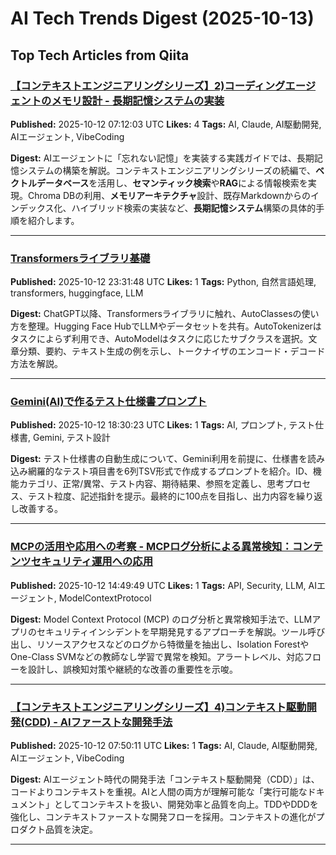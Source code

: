# AI Tech Trends Digest (2025-10-13)


## Top Tech Articles from Qiita


### [【コンテキストエンジニアリングシリーズ】2)コーディングエージェントのメモリ設計 - 長期記憶システムの実装](https://qiita.com/nogataka/items/3c40975a7271b8e8cf90)
**Published:** 2025-10-12 07:12:03 UTC
**Likes:** 4
**Tags:** AI, Claude, AI駆動開発, AIエージェント, VibeCoding

**Digest:**
AIエージェントに「忘れない記憶」を実装する実践ガイドでは、長期記憶システムの構築を解説。コンテキストエンジニアリングシリーズの続編で、**ベクトルデータベース**を活用し、**セマンティック検索**や**RAG**による情報検索を実現。Chroma DBの利用、**メモリアーキテクチャ**設計、既存Markdownからのインデックス化、ハイブリッド検索の実装など、**長期記憶システム**構築の具体的手順を紹介します。

---

### [Transformersライブラリ基礎](https://qiita.com/_kawauso_/items/523128d9b1c9722bb0a8)
**Published:** 2025-10-12 23:31:48 UTC
**Likes:** 1
**Tags:** Python, 自然言語処理, transformers, huggingface, LLM

**Digest:**
ChatGPT以降、Transformersライブラリに触れ、AutoClassesの使い方を整理。Hugging Face HubでLLMやデータセットを共有。AutoTokenizerはタスクによらず利用でき、AutoModelはタスクに応じたサブクラスを選択。文章分類、要約、テキスト生成の例を示し、トークナイザのエンコード・デコード方法を解説。

---

### [Gemini(AI)で作るテスト仕様書プロンプト](https://qiita.com/enomoso_pm/items/c83aca6f611ac84333e4)
**Published:** 2025-10-12 18:30:23 UTC
**Likes:** 1
**Tags:** AI, プロンプト, テスト仕様書, Gemini, テスト設計

**Digest:**
テスト仕様書の自動生成について、Gemini利用を前提に、仕様書を読み込み網羅的なテスト項目書を6列TSV形式で作成するプロンプトを紹介。ID、機能カテゴリ、正常/異常、テスト内容、期待結果、参照を定義し、思考プロセス、テスト粒度、記述指針を提示。最終的に100点を目指し、出力内容を繰り返し改善する。

---

### [MCPの活用や応用への考察 - MCPログ分析による異常検知：コンテンツセキュリティ運用への応用](https://qiita.com/555hamano/items/9570cf105ca544af26a5)
**Published:** 2025-10-12 14:49:49 UTC
**Likes:** 1
**Tags:** API, Security, LLM, AIエージェント, ModelContextProtocol

**Digest:**
Model Context Protocol (MCP) のログ分析と異常検知手法で、LLMアプリのセキュリティインシデントを早期発見するアプローチを解説。ツール呼び出し、リソースアクセスなどのログから特徴量を抽出し、Isolation ForestやOne-Class SVMなどの教師なし学習で異常を検知。アラートレベル、対応フローを設計し、誤検知対策や継続的な改善の重要性を示唆。

---

### [【コンテキストエンジニアリングシリーズ】4)コンテキスト駆動開発(CDD) - AIファーストな開発手法](https://qiita.com/nogataka/items/c74b25d66d8d1f7f5a11)
**Published:** 2025-10-12 07:50:11 UTC
**Likes:** 1
**Tags:** AI, Claude, AI駆動開発, AIエージェント, VibeCoding

**Digest:**
AIエージェント時代の開発手法「コンテキスト駆動開発（CDD）」は、コードよりコンテキストを重視。AIと人間の両方が理解可能な「実行可能なドキュメント」としてコンテキストを扱い、開発効率と品質を向上。TDDやDDDを強化し、コンテキストファーストな開発フローを採用。コンテキストの進化がプロダクト品質を決定。

---